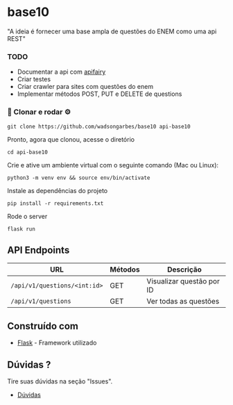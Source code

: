 # base10
"A ideia é fornecer uma base ampla de questões do ENEM como uma api REST"

### TODO

* Documentar a api com [apifairy](https://apifairy.readthedocs.io/en/latest/)
* Criar testes
* Criar crawler para sites com questões do enem
* Implementar métodos POST, PUT e DELETE de questions

### 🐑 Clonar e rodar ⚙️

```
git clone https://github.com/wadsongarbes/base10 api-base10
```
Pronto, agora que clonou, acesse o diretório 
```
cd api-base10
```
Crie e ative um ambiente virtual com o seguinte comando (Mac ou Linux):
```
python3 -m venv env && source env/bin/activate
```
Instale as dependências do projeto
```
pip install -r requirements.txt
```
Rode o server
```
flask run
```

## API Endpoints

|  URL | Métodos | Descrição |
| -------- | ------------- | --------- |
| `/api/v1/questions/<int:id>` | GET | Visualizar questão por ID|
| `/api/v1/questions` | GET | Ver todas as questões |


## Construído com

* [Flask](https://flask.palletsprojects.com/en/2.1.x/) - Framework utilizado

## Dúvidas ?

Tire suas dúvidas na seção "Issues".

* [Dúvidas](https://github.com/WadsonGarbes/base10/issues)

